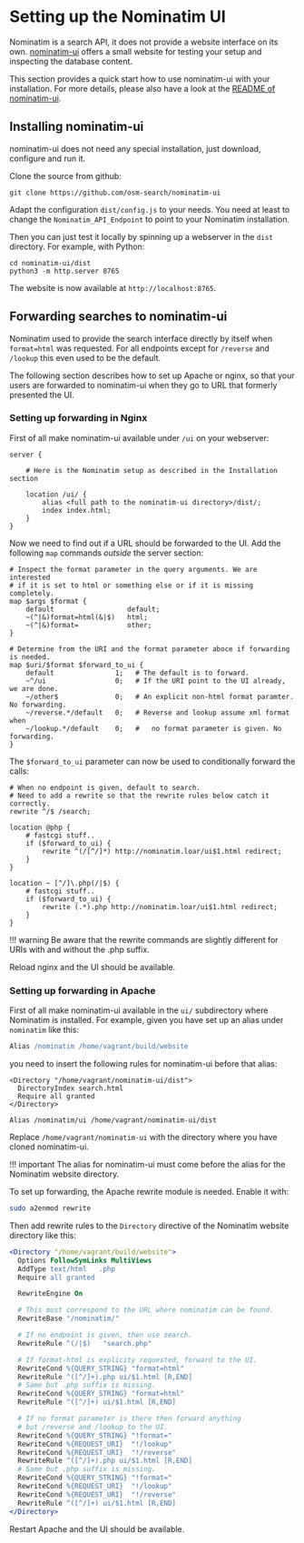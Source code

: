 # Setting up the Nominatim UI

Nominatim is a search API, it does not provide a website interface on its
own. [nominatim-ui](https://github.com/osm-search/nominatim-ui) offers a
small website for testing your setup and inspecting the database content.

This section provides a quick start how to use nominatim-ui with your
installation. For more details, please also have a look at the
[README of nominatim-ui](https://github.com/osm-search/nominatim-ui/blob/master/README.md).

## Installing nominatim-ui

nominatim-ui does not need any special installation, just download, configure
and run it.

Clone the source from github:

    git clone https://github.com/osm-search/nominatim-ui

Adapt the configuration `dist/config.js` to your needs. You need at least
to change the `Nominatim_API_Endpoint` to point to your Nominatim installation.

Then you can just test it locally by spinning up a webserver in the `dist`
directory. For example, with Python:

    cd nominatim-ui/dist
    python3 -m http.server 8765

The website is now available at `http://localhost:8765`.

## Forwarding searches to nominatim-ui

Nominatim used to provide the search interface directly by itself when
`format=html` was requested. For all endpoints except for `/reverse` and
`/lookup` this even used to be the default.

The following section describes how to set up Apache or nginx, so that your
users are forwarded to nominatim-ui when they go to URL that formerly presented
the UI.

### Setting up forwarding in Nginx

First of all make nominatim-ui available under `/ui` on your webserver:

``` nginx
server {

    # Here is the Nominatim setup as described in the Installation section

    location /ui/ {
        alias <full path to the nominatim-ui directory>/dist/;
        index index.html;
    }
}
```

Now we need to find out if a URL should be forwarded to the UI. Add the
following `map` commands *outside* the server section:

``` nginx
# Inspect the format parameter in the query arguments. We are interested
# if it is set to html or something else or if it is missing completely.
map $args $format {
    default                  default;
    ~(^|&)format=html(&|$)   html;
    ~(^|&)format=            other;
}

# Determine from the URI and the format parameter aboce if forwarding is needed.
map $uri/$format $forward_to_ui {
    default               1;   # The default is to forward.
    ~^/ui                 0;   # If the URI point to the UI already, we are done.
    ~/other$              0;   # An explicit non-html format paramter. No forwarding.
    ~/reverse.*/default   0;   # Reverse and lookup assume xml format when
    ~/lookup.*/default    0;   #   no format parameter is given. No forwarding.
}
```

The `$forward_to_ui` parameter can now be used to conditionally forward the
calls:

```
# When no endpoint is given, default to search.
# Need to add a rewrite so that the rewrite rules below catch it correctly.
rewrite ^/$ /search;

location @php {
    # fastcgi stuff..
    if ($forward_to_ui) {
        rewrite ^(/[^/]*) http://nominatim.loar/ui$1.html redirect;
    }
}

location ~ [^/]\.php(/|$) {
    # fastcgi stuff..
    if ($forward_to_ui) {
        rewrite (.*).php http://nominatim.loar/ui$1.html redirect;
    }
}
```

!!! warning
    Be aware that the rewrite commands are slightly different for URIs with and
    without the .php suffix.

Reload nginx and the UI should be available.

### Setting up forwarding in Apache

First of all make nominatim-ui available in the `ui/` subdirectory where
Nominatim is installed. For example, given you have set up an alias under
`nominatim` like this:

``` apache
Alias /nominatim /home/vagrant/build/website
```

you need to insert the following rules for nominatim-ui before that alias:

```
<Directory "/home/vagrant/nominatim-ui/dist">
  DirectoryIndex search.html
  Require all granted
</Directory>

Alias /nominatim/ui /home/vagrant/nominatim-ui/dist
```

Replace `/home/vagrant/nominatim-ui` with the directory where you have cloned
nominatim-ui.

!!! important
    The alias for nominatim-ui must come before the alias for the Nominatim
    website directory.

To set up forwarding, the Apache rewrite module is needed. Enable it with:

``` sh
sudo a2enmod rewrite
```

Then add rewrite rules to the `Directory` directive of the Nominatim website
directory like this:

``` apache
<Directory "/home/vagrant/build/website">
  Options FollowSymLinks MultiViews
  AddType text/html   .php
  Require all granted

  RewriteEngine On

  # This must correspond to the URL where nominatim can be found.
  RewriteBase "/nominatim/"

  # If no endpoint is given, then use search.
  RewriteRule ^(/|$)   "search.php"

  # If format-html is explicity requested, forward to the UI.
  RewriteCond %{QUERY_STRING} "format=html"
  RewriteRule ^([^/]+).php ui/$1.html [R,END]
  # Same but .php suffix is missing.
  RewriteCond %{QUERY_STRING} "format=html"
  RewriteRule ^([^/]+) ui/$1.html [R,END]

  # If no format parameter is there then forward anything
  # but /reverse and /lookup to the UI.
  RewriteCond %{QUERY_STRING} "!format="
  RewriteCond %{REQUEST_URI}  "!/lookup"
  RewriteCond %{REQUEST_URI}  "!/reverse"
  RewriteRule ^([^/]+).php ui/$1.html [R,END]
  # Same but .php suffix is missing.
  RewriteCond %{QUERY_STRING} "!format="
  RewriteCond %{REQUEST_URI}  "!/lookup"
  RewriteCond %{REQUEST_URI}  "!/reverse"
  RewriteRule ^([^/]+) ui/$1.html [R,END]
</Directory>
```

Restart Apache and the UI should be available.
